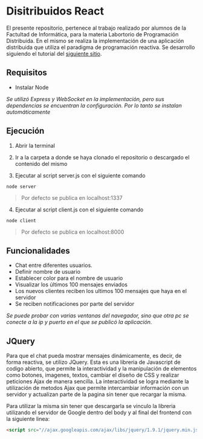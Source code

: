 # Disitribuidos React

El presente repositorio, pertenece al trabajo realizado por alumnos de la Factultad de Informática, para la materia Labortorio de Programación Distribuida. En el mismo se realiza la implementación de una aplicación distribuida que utiliza el paradigma de programación reactiva. Se desarrollo siguiendo el tutorial del [siguiente sitio](https://medium.com/@martin.sikora/node-js-websocket-simple-chat-tutorial-2def3a841b61).

## Requisitos
* Instalar Node

*Se utilizó Express y WebSocket en la implementación, pero sus dependencias se encuentran la configuración. Por lo tanto se instalan automáticamente*

## Ejecución
1. Abrir la terminal

2. Ir a la carpeta a donde se haya clonado el repositorio o descargado el contenido del mismo

3. Ejecutar al script server.js con el siguiente comando
```
node server
```
>Por defecto se publica en localhost:1337

4. Ejecutar al script client.js con el siguiente comando

```
node client
```
>Por defecto se publica en localhost:8000

## Funcionalidades
* Chat entre diferentes usuarios.
* Definir nombre de usuario
* Establecer color para el nombre de usuario
* Visualizar los últimos 100 mensajes enviados
* Los nuevos clientes reciben los ultimos 100 mensajes que haya en el servidor
* Se reciben notificaciones por parte del servidor

*Se puede probar con varias ventanas del navegador, sino que otra pc se conecte a la ip y puerto en el que se publicó la aplicación.*

## JQuery

Para que el chat pueda mostrar mensajes dinámicamente, es decir, de forma reactiva, se utilizo JQuery. Esta es una libreria de Javascript de codigo abierto, que permite la interactividad y la manipulación de elementos como botones, imagenes, textos, cambiar el diseño de CSS y realizar peticiones Ajax de manera sencilla. La interactividad se logra mediante la utilización de metodos Ajax que permite intercambiar información con un servidor y actualizan parte de la pagina sin tener que recargar la misma.

Para utilizar la misma sin tener que descargarla se vinculo la libreria utilizando el servidor de Google dentro del body y al final del frontend con la siguiente linea:

```html
<script src="//ajax.googleapis.com/ajax/libs/jquery/1.9.1/jquery.min.js">
```
